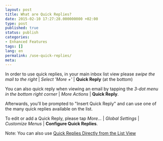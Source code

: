```yaml
---
layout: post
title: What are Quick Replies?
date: 2015-02-10 17:27:28.000000000 +02:00
type: post
published: true
status: publish
categories:
- Enhanced Features
tags: []
lang: en
permalink: /use-quick-replies/
meta:
---
```


In order to use quick replies, in your main inbox list view please *swipe the mail to the right* \| *Select 'More +'* \| **Quick Reply** (at the bottom)

You can also quick reply when viewing an email by tapping the *3-dot menu in the bottom right corner* \| *More Actions* \| **Quick Reply**.

Afterwards, you'll be prompted to "Insert Quick Reply" and can use one of the many quick replies available on the list.

To edit or add a Quick Reply, please tap *More...* \| *Global Settings* \| *Customize Menus* \| **Configure Quick Replies**.

Note: You can also use [Quick Replies Directly from the List View](/use-quick-replies-directly/)

